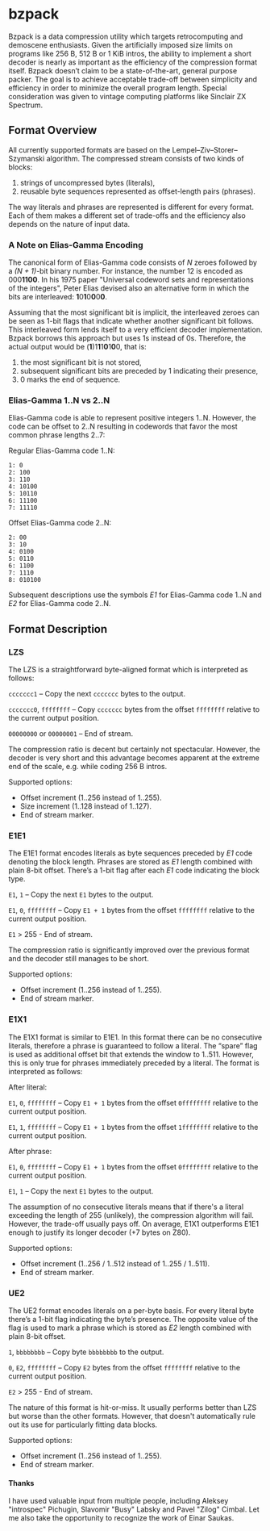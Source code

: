 # bzpack
Bzpack is a data compression utility which targets retrocomputing and demoscene enthusiasts. Given the artificially imposed size limits on programs like 256 B, 512 B or 1 KiB intros, the ability to implement a short decoder is nearly as important as the efficiency of the compression format itself. Bzpack doesn’t claim to be a state-of-the-art, general purpose packer. The goal is to achieve acceptable trade-off between simplicity and efficiency in order to minimize the overall program length. Special consideration was given to vintage computing platforms like Sinclair ZX Spectrum.

## Format Overview
All currently supported formats are based on the Lempel–Ziv–Storer–Szymanski algorithm. The compressed stream consists of two kinds of blocks:
1. strings of uncompressed bytes (literals),
2. reusable byte sequences represented as offset-length pairs (phrases).

The way literals and phrases are represented is different for every format. Each of them makes a different set of trade-offs and the efficiency also depends on the nature of input data.

### A Note on Elias-Gamma Encoding
The canonical form of Elias-Gamma code consists of *N* zeroes followed by a *(N + 1)*-bit binary number. For instance, the number 12 is encoded as 000**1100**. In his 1975 paper "Universal codeword sets and representations of the integers", Peter Elias devised also an alternative form in which the bits are interleaved: **1**0**1**0**0**0**0**.

Assuming that the most significant bit is implicit, the interleaved zeroes can be seen as 1-bit flags that indicate whether another significant bit follows. This interleaved form lends itself to a very efficient decoder implementation. Bzpack borrows this approach but uses 1s instead of 0s. Therefore, the actual output would be (**1**)1**1**1**0**1**0**0, that is:

1. the most significant bit is not stored,
2. subsequent significant bits are preceded by 1 indicating their presence,
3. 0 marks the end of sequence.

### Elias-Gamma 1..N vs 2..N
Elias-Gamma code is able to represent positive integers 1..N. However, the code can be offset to 2..N resulting in codewords that favor the most common phrase lengths 2..7:

Regular Elias-Gamma code 1..N:
```
1: 0
2: 100
3: 110
4: 10100
5: 10110
6: 11100
7: 11110
```
Offset Elias-Gamma code 2..N:
```
2: 00
3: 10
4: 0100
5: 0110
6: 1100
7: 1110
8: 010100
```
Subsequent descriptions use the symbols *E1* for Elias-Gamma code 1..N and *E2* for Elias-Gamma code 2..N.

## Format Description
### LZS
The LZS is a straightforward byte-aligned format which is interpreted as follows:

`ccccccc1` – Copy the next `ccccccc` bytes to the output.

`ccccccc0`, `ffffffff` – Copy `ccccccc` bytes from the offset `ffffffff` relative to the current output position.

`00000000` or `00000001` – End of stream.

The compression ratio is decent but certainly not spectacular. However, the decoder is very short and this advantage becomes apparent at the extreme end of the scale, e.g. while coding 256 B intros.

Supported options:

* Offset increment (1..256 instead of 1..255).
* Size increment (1..128 instead of 1..127).
* End of stream marker.

### E1E1
The E1E1 format encodes literals as byte sequences preceded by *E1* code denoting the block length. Phrases are stored as *E1* length combined with plain 8-bit offset. There’s a 1-bit flag after each *E1* code indicating the block type.

`E1`, `1` – Copy the next `E1` bytes to the output.

`E1`, `0`, `ffffffff` – Copy `E1 + 1` bytes from the offset `ffffffff` relative to the current output position.

`E1` > 255 - End of stream.

The compression ratio is significantly improved over the previous format and the decoder still manages to be short.

Supported options:

* Offset increment (1..256 instead of 1..255).
* End of stream marker.

### E1X1
The E1X1 format is similar to E1E1. In this format there can be no consecutive literals, therefore a phrase is guaranteed to follow a literal. The “spare” flag is used as additional offset bit that extends the window to 1..511. However, this is only true for phrases immediately preceded by a literal. The format is interpreted as follows:

After literal:

`E1`, `0`, `ffffffff` – Copy `E1 + 1` bytes from the offset `0ffffffff` relative to the current output position.

`E1`, `1`, `ffffffff` – Copy `E1 + 1` bytes from the offset `1ffffffff` relative to the current output position.

After phrase:

`E1`, `0`, `ffffffff` – Copy `E1 + 1` bytes from the offset `0ffffffff` relative to the current output position.

`E1`, `1` – Copy the next `E1` bytes to the output.

The assumption of no consecutive literals means that if there's a literal exceeding the length of 255 (unlikely), the compression algorithm will fail. However, the trade-off usually pays off. On average, E1X1 outperforms E1E1 enough to justify its longer decoder (+7 bytes on Z80).

Supported options:

* Offset increment (1..256 / 1..512 instead of 1..255 / 1..511).
* End of stream marker.

### UE2
The UE2 format encodes literals on a per-byte basis. For every literal byte there’s a 1-bit flag indicating the byte’s presence. The opposite value of the flag is used to mark a phrase which is stored as *E2* length combined with plain 8-bit offset.

`1`, `bbbbbbbb` – Copy byte `bbbbbbbb` to the output.

`0`, `E2`, `ffffffff` – Copy `E2` bytes from the offset `ffffffff` relative to the current output position.

`E2` > 255 - End of stream.

The nature of this format is hit-or-miss. It usually performs better than LZS but worse than the other formats. However, that doesn't automatically rule out its use for particularly fitting data blocks.

Supported options:

* Offset increment (1..256 instead of 1..255).
* End of stream marker.

#### Thanks
I have used valuable input from multiple people, including Aleksey "introspec" Pichugin, Slavomir "Busy" Labsky and Pavel "Zilog" Cimbal. Let me also take the opportunity to recognize the work of Einar Saukas.
